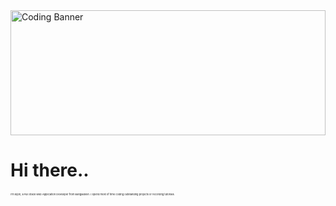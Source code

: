 <div style="object-fit:cover">
  <img src="https://www.epitech-it.es/wp-content/uploads/2022/07/danial-igdery-FCHlYvR5gJI-unsplash.jpg" alt="Coding Banner" style="width:100%; max-height:200px; object-fit:cover;">
</div>

<h1>Hi there..</h1>
<p style="margin-top:10px; font-size:4px;">I'm Bijon, a Full Stack Web Application Developer from  Bangladesh. I Spend most of time coding outstanding projects or recording tutorials.</p>

